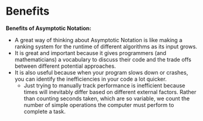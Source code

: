 # Benefits

**Benefits of Asymptotic Notation:**

* A great way of thinking about Asymptotic Notation is like making a ranking system for the runtime of different algorithms as its input grows.&#x20;
* It is great and important because it gives programmers (and mathematicians) a vocabulary to discuss their code and the trade offs between different potential approaches.&#x20;
* It is also useful because when your program slows down or crashes, you can identify the inefficiencies in your code a lot quicker.&#x20;
  * Just trying to manually track performance is inefficient because times will inevitably differ based on different external factors. Rather than counting seconds taken, which are so variable, we count the number of simple operations the computer must perform to complete a task.


